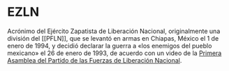 # EZLN
Acrónimo del Ejército Zapatista de Liberación Nacional, originalmente una división del [[PFLN]], que se levantó en armas en Chiapas, México el 1 de enero de 1994, y decidió declarar la guerra a «los enemigos del pueblo mexicano» el 26 de enero de 1993, de acuerdo con un video de la [Primera Asamblea del Partido de las Fuerzas de Liberación Nacional](https://www.youtube.com/watch?v=wKboU3iY3Ig).
